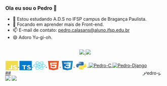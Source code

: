 ### Ola eu sou o Pedro 👋

- 🔭 Estou estudando A.D.S no IFSP campus de Bragança Paulista. 
- 🌱 Focando em aprender mais de Front-end.
- 📫 E-mail de contato: pedro.calasans@aluno.ifsp.edu.br
- 😄 Adoro Yu-gi-oh. 
 ##
<div align="center">
  <a href="https://github.com/Pedro-Calasans">
  <img height="180em" src="https://github-readme-stats.vercel.app/api?username=Pedro-Calasans&show_icons=true&theme=dark&include_all_commits=true&count_private=true"/>
  <img height="180em" src="https://github-readme-stats.vercel.app/api/top-langs/?username=Pedro-Calasans&layout=compact&langs_count=7&theme=dark"/>
</div> 
  
<div style="display: inline_block"><br>
  <img align="center" alt="Pedro-Js" height="30" width="40" src="https://raw.githubusercontent.com/devicons/devicon/master/icons/javascript/javascript-plain.svg">
  <img align="center" alt="Pedro-Ts" height="30" width="40" src="https://raw.githubusercontent.com/devicons/devicon/master/icons/typescript/typescript-plain.svg">
  <img align="center" alt="Pedro-React" height="30" width="40" src="https://raw.githubusercontent.com/devicons/devicon/master/icons/react/react-original.svg">
  <img align="center" alt="Pedro-HTML" height="30" width="40" src="https://raw.githubusercontent.com/devicons/devicon/master/icons/html5/html5-original.svg">
  <img align="center" alt="Pedro-CSS" height="30" width="40" src="https://raw.githubusercontent.com/devicons/devicon/master/icons/css3/css3-original.svg">
  <img align="center" alt="Pedro-Python" height="30" width="40" src="https://raw.githubusercontent.com/devicons/devicon/master/icons/python/python-original.svg">
  <img align="center" alt="Pedro-C" height="30" width="40" src="https://cdn.jsdelivr.net/gh/devicons/devicon/icons/c/c-original.svg">
  <img align="center" alt="Pedro-Django" height="30" width="40" src="https://cdn.jsdelivr.net/gh/devicons/devicon/icons/django/django-plain.svg">
  <img align="right" alt="Pedro-pic" height="150" style="border-radius:50px;" src="https://images8.alphacoders.com/576/576861.png">
</div>
  ##
<div> 
  <a href = "mailto:pedro.calasans@aluno.ifsp.edu.br"><img src="https://img.shields.io/badge/-Gmail-%23333?style=for-the-badge&logo=gmail&logoColor=white" target="_blank"></a>
  <a href="https://www.linkedin.com/in/pedro-guilherme-calasans-de-souza-b3b907220/" target="_blank"><img src="https://img.shields.io/badge/-LinkedIn-%230077B5?style=for-the-badge&logo=linkedin&logoColor=white" target="_blank"></a> 
</div>
